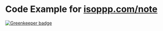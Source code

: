 # Code Example for [isoppp.com/note](https://isoppp.com/note/)

[![Greenkeeper badge](https://badges.greenkeeper.io/isoppp/isoppp-com-examples.svg)](https://greenkeeper.io/)